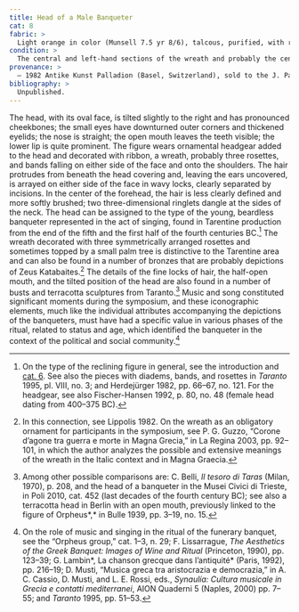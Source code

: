 ```yaml
---
title: Head of a Male Banqueter
cat: 8
fabric: >
  Light orange in color (Munsell 7.5 yr 8/6), talcous, purified, with reflective inclusions.
condition: >
  The central and left-hand sections of the wreath and probably the central and right-hand rosette, the strips of cloths, and the locks of hair on the sides of the neck are fragmentary; there are diffuse incrustations on the surface.
provenance: >
  – 1982 Antike Kunst Palladion (Basel, Switzerland), sold to the J. Paul Getty Museum, 1982.
bibliography: >
  Unpublished.
---
```

The head, with its oval face, is tilted slightly to the right and has
pronounced cheekbones; the small eyes have downturned outer corners and
thickened eyelids; the nose is straight; the open mouth leaves the teeth
visible; the lower lip is quite prominent. The figure wears ornamental
headgear added to the head and decorated with ribbon, a wreath, probably
three rosettes, and bands falling on either side of the face and onto
the shoulders. The hair protrudes from beneath the head covering and,
leaving the ears uncovered, is arrayed on either side of the face in
wavy locks, clearly separated by incisions. In the center of the
forehead, the hair is less clearly defined and more softly brushed; two
three-dimensional ringlets dangle at the sides of the neck. The head can
be assigned to the type of the young, beardless banqueter represented in
the act of singing, found in Tarentine production from the end of the
fifth and the first half of the fourth centuries <span
class="smcaps">BC.</span>[^1] The wreath decorated
with three symmetrically arranged rosettes and sometimes topped by a
small palm tree is distinctive to the Tarentine area and can also be
found in a number of bronzes that are probably depictions of Zeus
Katabaites.[^2] The details of the fine locks of hair, the half-open
mouth, and the tilted position of the head are also found in a number of
busts and terracotta sculptures from Taranto.[^3] Music and song
constituted significant moments during the symposium, and these
iconographic elements, much like the individual attributes accompanying
the depictions of the banqueters, must have had a specific value in
various phases of the ritual, related to status and age, which
identified the banqueter in the context of the political and social
community.[^4]

[^1]: On the type of the reclining figure in general, see the
    introduction and [cat. 6](6). See also the pieces with diadems, bands,
    and rosettes in <span class="smcaps">*Taranto*
    1995</span>, pl. VIII, no. 3; and <span
    class="smcaps">Herdejürger</span> 1982, pp. 66–67,
    no. 121. For the headgear, see also <span
    class="smcaps">Fischer-Hansen</span> 1992, p. 80,
    no. 48 (female head dating from 400–375 <span
    class="smcaps">BC</span>).

[^2]: In this connection, see <span
    class="smcaps">Lippolis</span> 1982. On the wreath
    as an obligatory ornament for participants in the symposium, see P.
    G. Guzzo, “Corone d’agone tra guerra e morte in Magna Grecia,” in
    <span class="smcaps">La Regina 2003</span>, pp.
    92–101, in which the author analyzes the possible and extensive
    meanings of the wreath in the Italic context and in Magna Graecia.

[^3]: Among other possible comparisons are: C. Belli, *Il tesoro di
    Taras* (Milan, 1970), p. 208, and the head of a banqueter in the
    Musei Civici di Trieste, in <span
    class="smcaps">Poli</span> 2010, cat. 452 (last
    decades of the fourth century <span
    class="smcaps">BC</span>); see also a terracotta
    head in Berlin with an open mouth, previously linked to the figure
    of Orpheus*,* in <span class="smcaps">Bulle</span>
    1939, pp. 3–19, no. 15.

[^4]: On the role of music and singing in the ritual of the funerary
    banquet, see the “Orpheus group,” cat. 1–3, n. 29; F. Lissarrague,
    *The Aesthetics of the Greek Banquet: Images of Wine and Ritual*
    (Princeton, 1990), pp. 123–39; G. Lambin*, La chanson grecque dans
    l’antiquité* (Paris, 1992), pp. 216–19; D. Musti, “Musica greca tra
    aristocrazia e democrazia,” in A. C. Cassio, D. Musti, and L. E.
    Rossi, eds., *Synaulía: Cultura musicale in Grecia e contatti
    mediterranei*, AION Quaderni 5 (Naples, 2000) pp. 7–55; and *<span
    class="smcaps">Taranto</span>* 1995, pp. 51–53.
